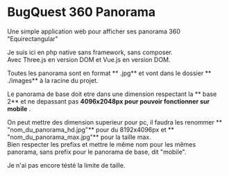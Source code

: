 # BugQuest 360 Panorama

Une simple application web pour afficher ses panorama 360 "Equirectangular"  

Je suis ici en php native sans framework, sans composer.  
Avec Three.js en version DOM et Vue.js en version DOM.  
  
Toutes les panorama sont en format ** .jpg**  et vont dans le dossier ** ./images**  à la racine du projet.  
  
Le panorama de base doit etre dans une dimension respectant la ** base 2**  et ne depassant pas **4096x2048px pour pouvoir fonctionner sur mobile** .
  
On peut mettre des dimension superieur pour pc, il faudra les renommer ** "nom_du_panorama_hd.jpg"**  pour du 8192x4096px et ** "nom_du_panorama_max.jpg"**  pour la taille max.  
Bien respecter les prefixs et mettre le même nom pour les mêmes panorama, sans prefix pour le panorama de base, dit "mobile".  
  
Je n'ai pas encore tésté la limite de taille.  